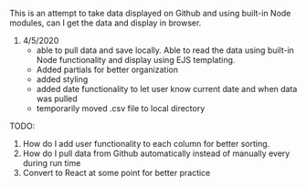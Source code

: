 This is an attempt to take data displayed on Github and using built-in Node modules, can I 
get the data and display in browser.


1) 4/5/2020 
    - able to pull data and save locally. Able to read the data using built-in Node functionality and display using EJS templating. 
    - Added partials for better organization
    - added styling
    - added date functionality to let user know current date and when data was pulled
    - temporarily moved .csv file to local directory


TODO:

1) How do I add user functionality to each column for better sorting.
1) How do I pull data from Github automatically instead of manually every during run time
1) Convert to React at some point for better practice

